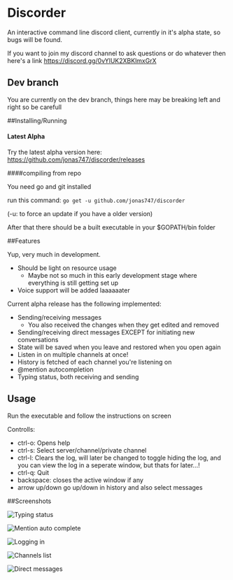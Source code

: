 # Discorder

An interactive command line discord client, currently in it's alpha state, so bugs will be found.

If you want to join my discord channel to ask questions or do whatever then here's a link https://discord.gg/0vYlUK2XBKlmxGrX

## Dev branch

You are currently on the dev branch, things here may be breaking left and right so be carefull

##Installing/Running

#### Latest Alpha

Try the latest alpha version here: https://github.com/jonas747/discorder/releases

####compiling from repo

You need go and git installed

run this command: `go get -u github.com/jonas747/discorder`

(-u: to force an update if you have a older version)

After that there should be a built executable in your $GOPATH/bin folder

##Features

Yup, very much in development.

 - Should be light on resource usage
     + Maybe not so much in this early development stage where everything is still getting set up
 - Voice support will be added laaaaaater

Current alpha release has the following implemented:

 - Sending/receiving messages
     + You also received the changes when they get edited and removed
 - Sending/receiving direct messages EXCEPT for initiating new conversations
 - State will be saved when you leave and restored when you open again
 - Listen in on multiple channels at once!
 - History is fetched of each channel you're listening on
 - @mention autocompletion
 - Typing status, both receiving and sending 

## Usage

Run the executable and follow the instructions on screen

Controlls:

 - ctrl-o: Opens help 
 - ctrl-s: Select server/channel/private channel
 - ctrl-l: Clears the log, will later be changed to toggle hiding the log, and you can view the log in a seperate window, but thats for later...!
 - ctrl-q: Quit
 - backspace: closes the active window if any
 - arrow up/down go up/down in history and also select messages

##Screenshots


![Typing status](https://dl.dropboxusercontent.com/u/17487167/screenshots/2016-04-07T16%3A18%3A02%2B02%3A00.png)

![Mention auto complete](https://dl.dropboxusercontent.com/u/17487167/screenshots/2016-04-07T16%3A19%3A10%2B02%3A00.png)


![Logging in](https://dl.dropboxusercontent.com/u/17487167/screenshots/2016-03-16T01%3A00%3A23%2B01%3A00.png)

![Channels list](https://dl.dropboxusercontent.com/u/17487167/screenshots/2016-03-16T03%3A57%3A45%2B01%3A00.png)

![Direct messages](https://dl.dropboxusercontent.com/u/17487167/screenshots/2016-03-18T04%3A15%3A40%2B01%3A00.png)


